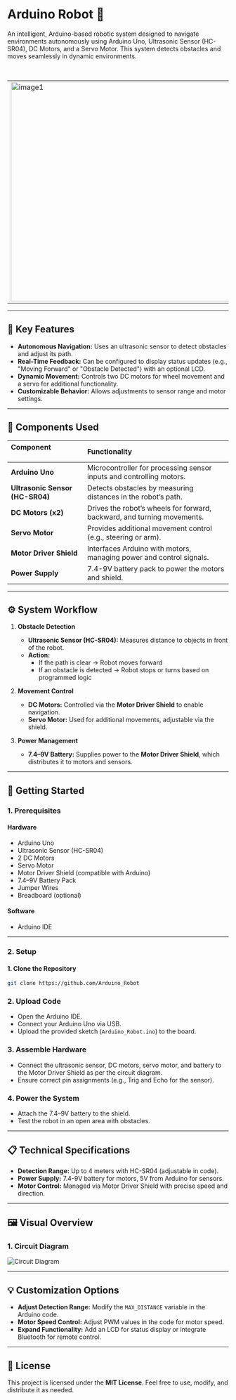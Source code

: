 # Arduino Robot 🤖

An intelligent, Arduino-based robotic system designed to navigate environments autonomously using Arduino Uno, Ultrasonic Sensor (HC-SR04), DC Motors, and a Servo Motor. This system detects obstacles and moves seamlessly in dynamic environments.

<table> <tr>  <td><img src="https://i.ibb.co/1GG0J9sS/Whats-App-Image-2025-07-12-at-01-51-57-27c76680.jpg" alt="image1" height="500"/></td>  <td><img src="https://i.ibb.co/KpCnyp9F/Whats-App-Image-2025-07-12-at-01-51-58-c9064daa.jpg" alt="image2" height="500"/></td></td> </tr>  </table>

---

## 🌟 Key Features

* **Autonomous Navigation:** Uses an ultrasonic sensor to detect obstacles and adjust its path.
* **Real-Time Feedback:** Can be configured to display status updates (e.g., "Moving Forward" or "Obstacle Detected") with an optional LCD.
* **Dynamic Movement:** Controls two DC motors for wheel movement and a servo for additional functionality.
* **Customizable Behavior:** Allows adjustments to sensor range and motor settings.

---

## 🔧 Components Used

| Component                     | Functionality                                                 |
| :---------------------------- | :------------------------------------------------------------ |
| **Arduino Uno** | Microcontroller for processing sensor inputs and controlling motors. |
| **Ultrasonic Sensor (HC-SR04)** | Detects obstacles by measuring distances in the robot’s path. |
| **DC Motors (x2)** | Drives the robot’s wheels for forward, backward, and turning movements. |
| **Servo Motor** | Provides additional movement control (e.g., steering or arm). |
| **Motor Driver Shield** | Interfaces Arduino with motors, managing power and control signals. |
| **Power Supply** | 7.4-9V battery pack to power the motors and shield.           |

---

## ⚙️ System Workflow

1. **Obstacle Detection**
   - **Ultrasonic Sensor (HC-SR04):** Measures distance to objects in front of the robot.
   - **Action:**
     - If the path is clear → Robot moves forward  
     - If an obstacle is detected → Robot stops or turns based on programmed logic

2. **Movement Control**
   - **DC Motors:** Controlled via the **Motor Driver Shield** to enable navigation.  
   - **Servo Motor:** Used for additional movements, adjustable via the shield.

3. **Power Management**
   - **7.4–9V Battery:** Supplies power to the **Motor Driver Shield**, which distributes it to motors and sensors.

---

## 🚀 Getting Started

### 1. Prerequisites

#### Hardware
- Arduino Uno  
- Ultrasonic Sensor (HC-SR04)  
- 2 DC Motors  
- Servo Motor  
- Motor Driver Shield (compatible with Arduino)  
- 7.4–9V Battery Pack  
- Jumper Wires  
- Breadboard (optional)  

#### Software
- Arduino IDE  

---

### 2. Setup

#### 1. Clone the Repository
```bash
git clone https://github.com/Arduino_Robot
```

### 2. Upload Code

- Open the Arduino IDE.  
- Connect your Arduino Uno via USB.  
- Upload the provided sketch (`Arduino_Robot.ino`) to the board.

### 3. Assemble Hardware

- Connect the ultrasonic sensor, DC motors, servo motor, and battery to the Motor Driver Shield as per the circuit diagram.  
- Ensure correct pin assignments (e.g., Trig and Echo for the sensor).

### 4. Power the System

- Attach the 7.4–9V battery to the shield.  
- Test the robot in an open area with obstacles.

---

## 📋 Technical Specifications

* **Detection Range:** Up to 4 meters with HC-SR04 (adjustable in code).
* **Power Supply:** 7.4-9V battery for motors, 5V from Arduino for sensors.
* **Motor Control:** Managed via Motor Driver Shield with precise speed and direction.

---

## 🖼️ Visual Overview

### 1. Circuit Diagram
![Circuit Diagram](https://i.ibb.co/xtN3pn5N/arduino-obstacle-robot.jpg)

---

## 💡 Customization Options

* **Adjust Detection Range:** Modify the `MAX_DISTANCE` variable in the Arduino code.
* **Motor Speed Control:** Adjust PWM values in the code for motor speed.
* **Expand Functionality:** Add an LCD for status display or integrate Bluetooth for remote control.

---

## 📜 License

This project is licensed under the **MIT License**. Feel free to use, modify, and distribute it as needed.
